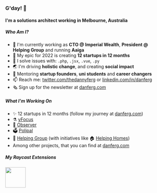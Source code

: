 ### G'day! 👋

#### I'm a solutions architect working in Melbourne, Australia

##### Who Am I?

- 🏢 I'm currently working as **CTO @ Imperial Wealth**, **President @ Helping Group** and running **Aaiga**
- 🚀 My epic for 2022 is creating **12 startups in 12 months**
- 🔨 I solve issues with: `.php`, `.jsx`, `.vue`, `.py`
- 🌏 I'm driving **holistic change**, and creating **social impact**
- 🌱 Mentoring **startup founders**, **uni students** and **career changers**
- 📫 Reach me: [twitter.com/thedannyferg](https://twitter.com/thedannyferg) or [linkedin.com/in/danferg](https://linkedin.com/in/danferg)
- 🗞️ Sign up for the newsletter at [danferg.com](https://danferg.com)

##### What I'm Working On

- ✨ 12 startups in 12 months (follow my journey at [danferg.com](https://danferg.com))
- ⚗️ [yFocus](https://yfocus.app)
- 🔭 [Observer](https://useobserver.com)
- 🗳️ [Polipal](https://polipal.app)
- 🦘 [Helping Group](https://helping.group) (with initiatives like 🏠 [Helping Homes](https://helpinghomes.com.au))
- Among other projects, that you can find at [danferg.com](https://danferg.com)


##### My Raycast Extensions

<a title="Install Typefully Raycast Extension" href="https://www.raycast.com/danielferguson/typefully#install">
  <img style="height: 64px" src="https://assets.raycast.com/danielferguson/typefully/install_button@2x.png" height="64">
</a>      
